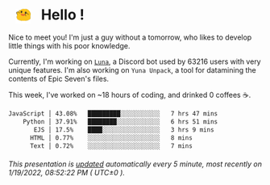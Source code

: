 <h1>   <img src="./spoink.gif" style="vertical-align:middle;" width="30px">   Hello ! </h1>

Nice to meet you! I'm just a guy without a tomorrow, who likes to develop little things with his poor knowledge.

Currently, I'm working on <a href='https://github.com/Asgarrrr/Luna'>`Luna`</a>, a Discord bot used by 63216 users with very unique features. I'm also working on `Yuna Unpack`, a tool for datamining the contents of Epic Seven's files.

This week, I've worked on ~18 hours of coding, and drinked 0 coffees ☕.

```
JavaScript │ 43.08%   █████████░░░░░░░░░░░   7 hrs 47 mins
    Python │ 37.91%   ████████░░░░░░░░░░░░   6 hrs 51 mins
       EJS │ 17.5%    ████░░░░░░░░░░░░░░░░   3 hrs 9 mins
      HTML │ 0.77%    ░░░░░░░░░░░░░░░░░░░░   8 mins
      Text │ 0.72%    ░░░░░░░░░░░░░░░░░░░░   7 mins
```

###### This presentation is [updated](https://github.com/Asgarrrr) automatically every 5 minute, most recently on 1/19/2022, 08:52:22 PM ( UTC±0 ).